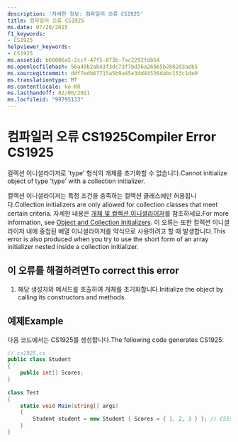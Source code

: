 ```yaml
---
description: '자세한 정보: 컴파일러 오류 CS1925'
title: 컴파일러 오류 CS1925
ms.date: 07/20/2015
f1_keywords:
- CS1925
helpviewer_keywords:
- CS1925
ms.assetid: b60806a5-2ccf-47f5-873b-7ac2292fdb54
ms.openlocfilehash: 56a49b2ab43f3dc73f7bd36a26965b2802d3aeb5
ms.sourcegitcommit: ddf7edb67715a5b9a45e3dd44536dabc153c1de0
ms.translationtype: MT
ms.contentlocale: ko-KR
ms.lasthandoff: 02/06/2021
ms.locfileid: "99795133"
---
```

# <a name="compiler-error-cs1925"></a><span data-ttu-id="7e014-103">컴파일러 오류 CS1925</span><span class="sxs-lookup"><span data-stu-id="7e014-103">Compiler Error CS1925</span></span>

<span data-ttu-id="7e014-104">컬렉션 이니셜라이저로 'type' 형식의 개체를 초기화할 수 없습니다.</span><span class="sxs-lookup"><span data-stu-id="7e014-104">Cannot initialize object of type 'type' with a collection initializer.</span></span>  
  
 <span data-ttu-id="7e014-105">컬렉션 이니셜라이저는 특정 조건을 충족하는 컬렉션 클래스에만 허용됩니다.</span><span class="sxs-lookup"><span data-stu-id="7e014-105">Collection initializers are only allowed for collection classes that meet certain criteria.</span></span> <span data-ttu-id="7e014-106">자세한 내용은 [개체 및 컬렉션 이니셜라이저](../programming-guide/classes-and-structs/object-and-collection-initializers.md)를 참조하세요.</span><span class="sxs-lookup"><span data-stu-id="7e014-106">For more information, see [Object and Collection Initializers](../programming-guide/classes-and-structs/object-and-collection-initializers.md).</span></span> <span data-ttu-id="7e014-107">이 오류는 또한 컬렉션 이니셜라이저 내에 중첩된 배열 이니셜라이저를 약식으로 사용하려고 할 때 발생합니다.</span><span class="sxs-lookup"><span data-stu-id="7e014-107">This error is also produced when you try to use the short form of an array initializer nested inside a collection initializer.</span></span>  
  
## <a name="to-correct-this-error"></a><span data-ttu-id="7e014-108">이 오류를 해결하려면</span><span class="sxs-lookup"><span data-stu-id="7e014-108">To correct this error</span></span>  
  
1. <span data-ttu-id="7e014-109">해당 생성자와 메서드를 호출하여 개체를 초기화합니다.</span><span class="sxs-lookup"><span data-stu-id="7e014-109">Initialize the object by calling its constructors and methods.</span></span>  
  
## <a name="example"></a><span data-ttu-id="7e014-110">예제</span><span class="sxs-lookup"><span data-stu-id="7e014-110">Example</span></span>  

 <span data-ttu-id="7e014-111">다음 코드에서는 CS1925를 생성합니다.</span><span class="sxs-lookup"><span data-stu-id="7e014-111">The following code generates CS1925:</span></span>  
  
```csharp  
// cs1925.cs  
public class Student  
{  
    public int[] Scores;  
}  
  
class Test  
{  
    static void Main(string[] args)  
    {  
        Student student = new Student { Scores = { 1, 2, 3 } }; // CS1925  
    }  
}  
```
